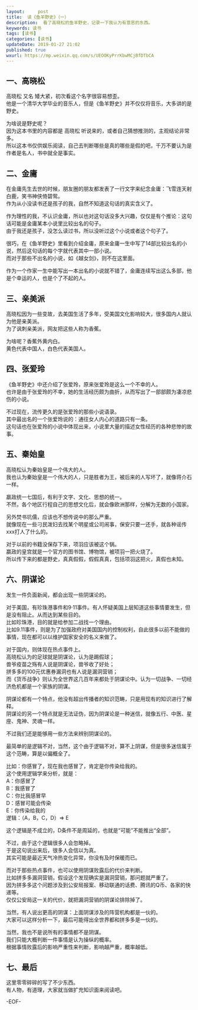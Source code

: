 ```yaml
---   
layout:     post  
title:  读《鱼羊野史》（一） 
description:  看了高晓松的鱼羊野史，记录一下我认为有意思的东西。  
keywords: 读书  
tags: [读书]    
categories: [读书]  
updateDate: 2019-01-27 21:02 
published: true   
wxurl: https://mp.weixin.qq.com/s/UEOOKyPrrKbwMCjBfDTbCA  
---  
```



## 一、高晓松


高晓松 又名 矮大紧，初次看这个名字很容易想歪。  
他是一个清华大学毕业的音乐人，但是《鱼羊野史》并不仅仅将音乐，大多讲的是野史。  


为啥说是野史呢？  
因为这本书里的内容都是 高晓松 听说来的，或者自己猜想推测的，主观结论非常多。  
所以这本书仅供娱乐阅读，自己去判断哪些是真的哪些是假的吧，千万不要认为是作者是名人，书中就全是事实。  


## 二、金庸  


在金庸先生去世的时候，朋友圈的朋友都发表了一行文字来纪念金庸：飞雪连天射白鹿，笑书神侠倚碧鸳。  
作为从小没读书还是孩子的我，自然不知道这句话的真实含义了。  


作为理性的我，不认识金庸，所以也对这句话没多大兴趣，仅仅是有个推论：这句话可能是金庸某本小说里比较出名的句子。  
由于我还是孩子，没怎么读过书，所以没听过这个小说或者这个句子了。  


很巧，在《鱼羊野史》里看到介绍金庸，原来金庸一生中写了14部比较出名的小说，然后这句话的每个字就代表其中一部小说。  
而对于那些不出名的小说，如《越女剑》，则不在这里面。  


作为一个作家一生中能写出一本出名的小说就不错了，金庸连续写出这么多部，他是个幸运的人，也是个了不起的人。  


## 三、亲美派  


高晓松因为一些变故，去美国生活了多年，受美国文化影响较大，很多国内人就认为他是亲美派。  
为了讽刺亲美派，网友把这些人称为香蕉。  


为啥呢？香蕉外黄内白。  
黄色代表中国人，白色代表美国人。  


## 四、张爱玲  


《鱼羊野史》中还介绍了张爱玲，原来张爱玲是这么一个不幸的人。  
也许是由于张爱玲的不幸，她的生活经历颇为曲折，从而写出了一部部颇为凄凉悲伤的小说。  


不过现在，流传更久的是张爱玲的那些小说语录。  
其中最出名的一个张爱玲说的：通往女人内心的道路只有一条。  
这句话也在张爱玲的小说中体现出来，小说里大量的描述女性经历的各种悲惨的故事。  


## 五、秦始皇   


高晓松认为秦始皇是一个伟大的人。  
我也认为秦始皇是一个伟大的人，只是胜者为王，被后来的人写坏了，就像蒋介石一样。  


嬴政统一七国后，有利于文字、文化、思想的统一。  
不然，各个地区行程自己的思想文化后，就会像欧洲那样，分解为无数的小国家。  


另外焚书坑儒，应该也不想传说中的那么严重。  
就像现在一些刁民泼妇去找某个明星或公司闹事，保安只要一还手，就各种谣传xxx打人了什么的。   


对于以前的书籍没保存下来，项羽应该被这个锅。  
嬴政的皇宫就是一个官方的图书馆、博物馆，被项羽一把火烧了。  
所以传下来的都是野史，真真假假，假假真真，包括项羽这把火，真假也未知。


## 六、阴谋论  


发生一件负面新闻，都会出现一些阴谋论的。  


对于美国，有珍珠港事件和9·11事件。有人怀疑美国上层知道这些事情要发生，但是没有阻止。从而达到某些目的。  
比如珍珠港，目的就是给参加二战找一个理由。  
比如9.11事件，则是为了加强政府对美国国内的控制权利，自此很多以前不能做的事情，现在都可以以维护国家安全的名义来做了。  


对于国内，则体现在热点事件上。   
高晓松认为的足球就是阴谋论，认为是踢假球；  
兽爷疫苗之殇有人说是阴谋论，兽爷收了好处；  
拼多多的100元优惠券漏洞也有人说是漏洞营销；  
而《货币战争》则认为全世界这几百年来都处于阴谋论中。认为一切战争、一切经济危机都是一个家族的阴谋。  


阴谋论都有一个特点，他没有超出传播者的知识范畴，只是用现有的知识进行了解释。  
阴谋论的另一个特点就是无法证伪，因为阴谋论是一种迷信，就像五行、中医、星座、鬼神、灵魂一样。  


不过我们还是能够用一些方法来辨别阴谋论的。  


最简单的是逻辑不对，当然，这个由于逻辑不对，算不上阴谋，但是很多迷信属于这个范畴，算是以偏概全了。  

比如：你感冒了，现在我也感冒了，肯定是你传染给我的。  
这个使用逻辑学来分析，就是：  
A：你感冒了  
B：我感冒了  
C：你比我感冒早  
D：感冒可能会传染  
E：你传染给我的  
逻辑：（A，B，C，D）=> E  


这个逻辑是不成立的，D条件不是周延的，也就是“可能”不能推出“全部”。  


不过，由于这个逻辑很多人会忽略掉。  
于是这句说出来后，很多人会信以为真。  
其实可能是最近天气冷热变化异常，你没有及时保暖而已。  


而对于那些热点事件，也可以使用阴谋败露后的代价来判断。  
比如拼多多漏洞营销，假设这个发现确实是漏洞营销，那问题就严重了。  
因为拼多多这个问题涉及到公安局报案、移动联通的话费、腾讯的Q币、各家的快递等。  
仅仅公安局这一关的代价，就把漏洞营销的阴谋论排除掉了。  


当然，有人说出更高的阴谋：上面阴谋涉及的阵营机构都是一伙的。  
大家可以这样分析一下，最后可能得出全世界都和拼多多是一伙的。  


当然，我也不是说所有的事情都不是阴谋。  
我们只能大概判断一件事情是认为操纵的概率。  
根据事情败露后的影响严重性来判断，影响越严重，概率越低。  


## 七、最后


这里零零碎碎的写了不少东西。  
有人物，有道理，大家就当做扩充知识面来阅读吧。  



-EOF-  


  
